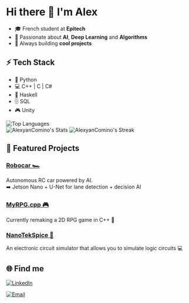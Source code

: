 # Hi there 👋 I'm Alex  

- 🎓 French student at **Epitech**
- 🤖 Passionate about **AI**, **Deep Learning** and **Algorithms**
- 🚀 Always building **cool projects**

## ⚡ Tech Stack  

- 🐍 Python  
- 💻 C++ | C | C#
- 🔢 Haskell  
- 🗄️ SQL
- 🎮 Unity

![Top Languages](https://github-readme-stats.vercel.app/api/top-langs/?username=AlexyanComino&theme=dark&show_icons=true&hide_border=true&layout=compact)  
![AlexyanComino's Stats](https://github-readme-stats.vercel.app/api?username=AlexyanComino&theme=dark&show_icons=true&hide_border=true&count_private=true)
![AlexyanComino's Streak](https://github-readme-streak-stats.herokuapp.com/?user=AlexyanComino&theme=dark&hide_border=true)


## 🚀 Featured Projects

### [Robocar 🏎️](https://github.com/AlexyanComino/robocar)
Autonomous RC car powered by AI.  
➡️ Jetson Nano + U-Net for lane detection + decision AI  

### [MyRPG.cpp 🎮](https://github.com/AlexyanComino/MyRPG.cpp)
Currently remaking a 2D RPG game in C++ 🚀

### [NanoTekSpice 🔌](https://github.com/AlexyanComino/NanoTekSpice)
An electronic circuit simulator that allows you to simulate logic circuits 💻

<!---
### [Another ❓](https://github.com/AlexyanComino/MyRPG.cpp)
WIP 🚀
-->

## 🌐 Find me
[![LinkedIn](https://img.shields.io/badge/LinkedIn-%230077B5?style=for-the-badge&logo=linkedin&logoColor=white)](https://linkedin.com/in/alexyancomino)
<!--- [![Portfolio](https://img.shields.io/badge/Portfolio-%23FF5733?style=for-the-badge&logo=about.me&logoColor=white&color=green)](https://alexyancomino.com) -->
[![Email](https://img.shields.io/badge/Email-%23EA4335?style=for-the-badge&logo=gmail&logoColor=white)](mailto:alexyan.comino@epitech.eu )
